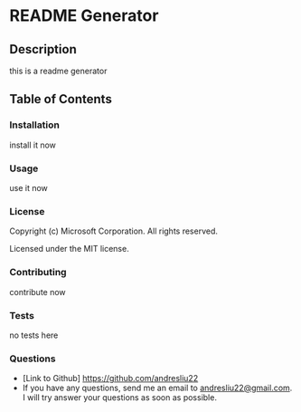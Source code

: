 
# README Generator

## Description
this is a readme generator
## Table of Contents

### Installation
install it now
### Usage
use it now
### License
Copyright (c) Microsoft Corporation. All rights reserved.

Licensed under the MIT license.
### Contributing
contribute now
### Tests
no tests here
### Questions
* [Link to Github] https://github.com/andresliu22
* If you have any questions, send me an email to andresliu22@gmail.com. I will try answer your questions as soon as possible.
